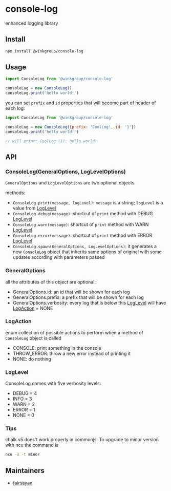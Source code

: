 # console-log
enhanced logging library

## Install
```bash
npm install @winkgroup/console-log
```

## Usage
```js
import ConsoleLog from '@winkgroup/console-log'

consoleLog = new ConsoleLog()
consoleLog.print('hello world!')
```

you can set `prefix` and `id` properties that will become part of header of each log:
```js
import ConsoleLog from '@winkgroup/console-log'

consoleLog = new ConsoleLog({prefix: 'CoolLog', id: '1'})
consoleLog.print('hello world!')

// will print: CoolLog (1): hello world!
```

## API
### ConsoleLog(GeneralOptions, LogLevelOptions)
`GeneralOptions` and `LogLevelOptions` are two optional objects.

methods:
- `ConsoleLog.print(message, logLevel)`: `message` is a string; `logLevel` is a value from [LogLevel](#loglevel)
- `ConsoleLog.debug(message)`: shortcut of `print` method with DEBUG [LogLevel](#loglevel)
- `ConsoleLog.warn(message)`: shortcut of `print` method with WARN [LogLevel](#loglevel)
- `ConsoleLog.error(message)`: shortcut of `print` method with ERROR [LogLevel](#loglevel)
- `ConsoleLog.spawn(GeneralOptions, LogLevelOptions)`: it generates a new `ConsoleLog` object that inherits same options of original with some updates according with parameters passed


### GeneralOptions
all the attributes of this object are optional:
- GeneralOptions.id: an id that will be shown for each log
- GeneralOptions.prefix: a prefix that will be shown for each log
- GeneralOptions.verbosity: every log that is below this [LogLevel](#loglevel) will have [LogAction](#logaction) = NONE

### LogAction
enum collection of possible actions to perform when a method of `ConsoleLog` object is called
- CONSOLE: print something in the console
- THROW_ERROR: throw a new error instead of printing it
- NONE: do nothing

### LogLevel
ConsoleLog comes with five verbosity levels:
* DEBUG = 4
* INFO = 3
* WARN = 2
* ERROR = 1
* NONE = 0

### Tips
chalk v5 does't work properly in commonjs. To upgrade to minor version with ncu the command is

```bash
ncu -u -t minor
```

## Maintainers
* [fairsayan](https://github.com/fairsayan)